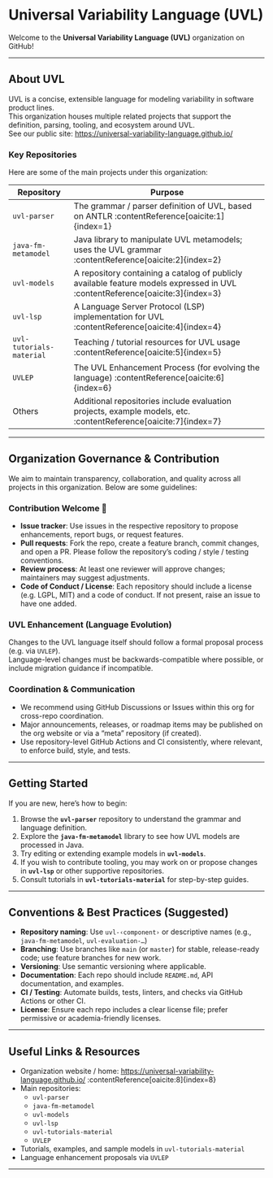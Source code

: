 # Universal Variability Language (UVL)

Welcome to the **Universal Variability Language (UVL)** organization on GitHub!

---

## About UVL

UVL is a concise, extensible language for modeling variability in software product lines.  
This organization houses multiple related projects that support the definition, parsing, tooling, and ecosystem around UVL.  
See our public site: https://universal-variability-language.github.io/

### Key Repositories

Here are some of the main projects under this organization:

| Repository | Purpose |
|---|---|
| `uvl-parser` | The grammar / parser definition of UVL, based on ANTLR :contentReference[oaicite:1]{index=1} |
| `java-fm-metamodel` | Java library to manipulate UVL metamodels; uses the UVL grammar :contentReference[oaicite:2]{index=2} |
| `uvl-models` | A repository containing a catalog of publicly available feature models expressed in UVL :contentReference[oaicite:3]{index=3} |
| `uvl-lsp` | A Language Server Protocol (LSP) implementation for UVL :contentReference[oaicite:4]{index=4} |
| `uvl-tutorials-material` | Teaching / tutorial resources for UVL usage :contentReference[oaicite:5]{index=5} |
| `UVLEP` | The UVL Enhancement Process (for evolving the language) :contentReference[oaicite:6]{index=6} |
| Others | Additional repositories include evaluation projects, example models, etc. :contentReference[oaicite:7]{index=7} |

---

## Organization Governance & Contribution

We aim to maintain transparency, collaboration, and quality across all projects in this organization. Below are some guidelines:

### Contribution Welcome 🎯

- **Issue tracker**: Use issues in the respective repository to propose enhancements, report bugs, or request features.
- **Pull requests**: Fork the repo, create a feature branch, commit changes, and open a PR. Please follow the repository’s coding / style / testing conventions.
- **Review process**: At least one reviewer will approve changes; maintainers may suggest adjustments.
- **Code of Conduct / License**: Each repository should include a license (e.g. LGPL, MIT) and a code of conduct. If not present, raise an issue to have one added.

### UVL Enhancement (Language Evolution)

Changes to the UVL language itself should follow a formal proposal process (e.g. via `UVLEP`).  
Language-level changes must be backwards-compatible where possible, or include migration guidance if incompatible.

### Coordination & Communication

- We recommend using GitHub Discussions or Issues within this org for cross-repo coordination.
- Major announcements, releases, or roadmap items may be published on the org website or via a “meta” repository (if created).
- Use repository-level GitHub Actions and CI consistently, where relevant, to enforce build, style, and tests.

---

## Getting Started

If you are new, here’s how to begin:

1. Browse the **`uvl-parser`** repository to understand the grammar and language definition.
2. Explore the **`java-fm-metamodel`** library to see how UVL models are processed in Java.
3. Try editing or extending example models in **`uvl-models`**.
4. If you wish to contribute tooling, you may work on or propose changes in **`uvl-lsp`** or other supportive repositories.
5. Consult tutorials in **`uvl-tutorials-material`** for step-by-step guides.

---

## Conventions & Best Practices (Suggested)

- **Repository naming**: Use `uvl-‹component›` or descriptive names (e.g., `java-fm-metamodel`, `uvl-evaluation-…`)
- **Branching**: Use branches like `main` (or `master`) for stable, release-ready code; use feature branches for new work.
- **Versioning**: Use semantic versioning where applicable.
- **Documentation**: Each repo should include `README.md`, API documentation, and examples.
- **CI / Testing**: Automate builds, tests, linters, and checks via GitHub Actions or other CI.
- **License**: Ensure each repo includes a clear license file; prefer permissive or academia-friendly licenses.

---

## Useful Links & Resources

- Organization website / home: https://universal-variability-language.github.io/ :contentReference[oaicite:8]{index=8}  
- Main repositories:
  - `uvl-parser`  
  - `java-fm-metamodel`  
  - `uvl-models`  
  - `uvl-lsp`  
  - `uvl-tutorials-material`  
  - `UVLEP`  
- Tutorials, examples, and sample models in `uvl-tutorials-material`  
- Language enhancement proposals via `UVLEP`

---
